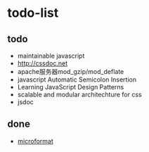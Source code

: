 # todo-list

## todo

- maintainable javascript
- http://cssdoc.net
- apache服务器mod_gzip/mod_deflate
- javascript Automatic Semicolon Insertion
- Learning JavaScript Design Patterns
- scalable and modular architechture for css
- jsdoc

## done

- [microformat](https://github.com/qiu-deqing/qiu-deqing.github.io/blob/master/blog/html/microformat.md)
